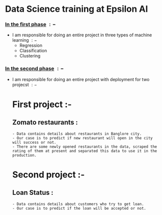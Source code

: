 # Data Science training at Epsilon AI

### <a href='https://github.com/Ibrahim182/Epsilon-AI-Internship/tree/main/First%20phase'>In the first phase</a> $:-$
- I am responsible for doing an entire project in three types of machine learning $:-$ 
    - Regression
    - Classification 
    - Clustering

### <a href='https://github.com/Ibrahim182/Epsilon-AI-Internship/tree/main/Second%20phase'>In the second phase</a> $:-$
- I am responsible for doing an entire project with deployment for two projecst $:-$
    # First project :- 
  ## Zomato restaurants :
      - Data contains details about restaurants in Banglore city.
      - Our case is to predict if new restaurant will open in the city will success or not.
      - There are some newly opened restaurants in the data, scraped the rating of them at present and separated this data to use it in the production.
    
    # Second project :- 
  ## Loan Status :
      - Data contains details about customers who try to get loan.
      - Our case is to predict if the loan will be accepted or not.
